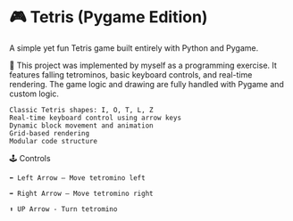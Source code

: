 # 🎮 Tetris (Pygame Edition)

A simple yet fun Tetris game built entirely with Python and Pygame.

🧱 This project was implemented by myself as a programming exercise. It features falling tetrominos, basic keyboard controls, and real-time rendering. The game logic and drawing are fully handled with Pygame and custom logic.

    Classic Tetris shapes: I, O, T, L, Z
    Real-time keyboard control using arrow keys
    Dynamic block movement and animation
    Grid-based rendering
    Modular code structure

🕹️ Controls

    ⬅️ Left Arrow – Move tetromino left

    ➡️ Right Arrow – Move tetromino right

    ⬆️ UP Arrow - Turn tetromino
